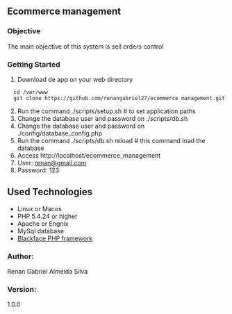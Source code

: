 ## Ecommerce management

### Objective
The main objective of this system is sell orders control

### Getting Started

1. Download de app on your web directory
```shellscript
  cd /var/www
  git clone https://github.com/renangabriel27/ecommerce_management.git
```

2. Run the command ./scripts/setup.sh # to set application paths
3. Change the database user and password on ./scripts/db.sh
4. Change the database user and password on ./config/database_config.php
5. Run the command ./scripts/db.sh reload # this command load the database
6. Access http://localhost/ecommerce_management
7. User: renan@gmail.com
8. Password: 123

## Used Technologies

* Linux or Macos
* PHP 5.4.24 or higher
* Apache or Engnix
* MySql database
* [Blackface PHP framework](https://github.com/dmarczal/blackface-framework-example)

### Author:
  Renan Gabriel Almeida Silva

### Version:
  1.0.0
